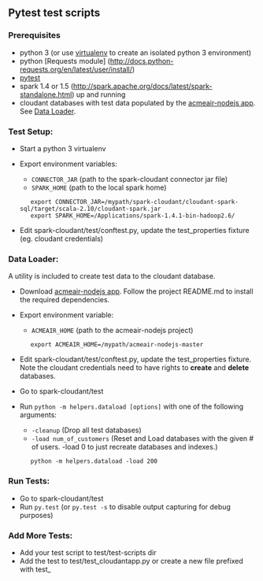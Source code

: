 ## Pytest test scripts

### Prerequisites
- python 3  (or use [virtualenv](https://virtualenv.readthedocs.org/en/latest/) to create an isolated python 3 environment)
- python [Requests module] (http://docs.python-requests.org/en/latest/user/install/)
- [pytest](http://pytest.org/latest/)
- spark 1.4 or 1.5 (http://spark.apache.org/docs/latest/spark-standalone.html) up and running 
- cloudant databases with test data populated by the [acmeair-nodejs app](https://github.com/acmeair/acmeair-nodejs).  See [Data Loader](https://github.com/cloudant-labs/spark-cloudant/tree/master/test#data-loader).

### Test Setup:
- Start a python 3 virtualenv
- Export environment variables:

  - `CONNECTOR_JAR`  (path to the spark-cloudant connector jar file)
  - `SPARK_HOME`        (path to the local spark home)

  ```
     export CONNECTOR_JAR=/mypath/spark-cloudant/cloudant-spark-sql/target/scala-2.10/cloudant-spark.jar
     export SPARK_HOME=/Applications/spark-1.4.1-bin-hadoop2.6/
  ```
- Edit spark-cloudant/test/conftest.py, update the test_properties fixture (eg. cloudant credentials) 

### Data Loader:
A utility is included to create test data to the cloudant database.
- Download [acmeair-nodejs app](https://github.com/acmeair/acmeair-nodejs).  Follow the project README.md to install the required dependencies.
- Export environment variable:
  - `ACMEAIR_HOME`  (path to the acmeair-nodejs project)

  ```
     export ACMEAIR_HOME=/mypath/acmeair-nodejs-master
  ```
- Edit spark-cloudant/test/conftest.py, update the test_properties fixture.  Note the cloudant credentials need to have rights to **create** and **delete** databases.
- Go to spark-cloudant/test
- Run `python -m helpers.dataload [options]` with one of the following arguments:
  - `-cleanup`  (Drop all test databases)
  - `-load num_of_customers`  (Reset and Load databases with the given # of users. -load 0 to just recreate databases and indexes.)
  ```
     python -m helpers.dataload -load 200
  ```

### Run Tests:
- Go to spark-cloudant/test
- Run `py.test`   (or `py.test -s` to disable output capturing for debug purposes)

### Add More Tests:
- Add your test script to test/test-scripts dir
- Add the test to test/test_cloudantapp.py or create a new file prefixed with test_
